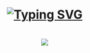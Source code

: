 <h1 align="center">
<a href="[https://belvo.com/](https://www.felipecustodio.dev/)"><img src="https://readme-typing-svg.demolab.com?font=Inter&pause=1000&center=true&vCenter=true&width=435&lines=Software+Engineer+at+Belvo;%CB%B6%E1%B5%94+%E1%B5%95+%E1%B5%94%CB%B6" alt="Typing SVG" /></a>
</h1>

<h1 align="center">
<img src="https://github-profile-summary-cards.vercel.app/api/cards/profile-details?username=felipecustodio&theme=github" />
</h1>
